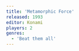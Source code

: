 ```yaml
---
title: 'Metamorphic Force'
released: 1993
editor: Konami
players: 2
genres:
  - 'Beat them all'
---
```

